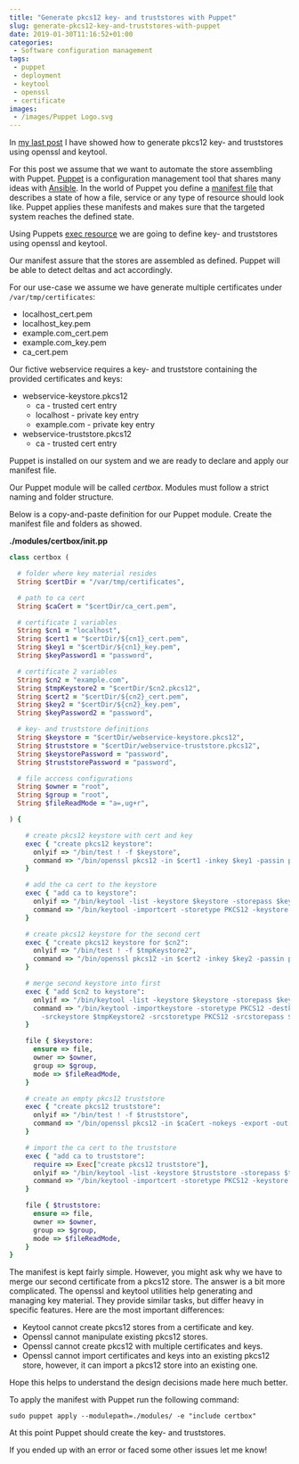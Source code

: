 ```yaml
---
title: "Generate pkcs12 key- and truststores with Puppet"
slug: generate-pkcs12-key-and-truststores-with-puppet
date: 2019-01-30T11:16:52+01:00
categories:
 - Software configuration management
tags:
 - puppet
 - deployment
 - keytool
 - openssl
 - certificate
images:
 - /images/Puppet Logo.svg
---
```


In [my last post](https://janikvonrotz.ch/2019/01/22/create-pkcs12-key-and-truststore-with-keytool-and-openssl/) I have showed how to generate pkcs12 key- and truststores using openssl and keytool.

For this post we assume that we want to automate the store assembling with Puppet. [Puppet](https://puppet.com/) is a configuration management tool that shares many ideas with [Ansible](https://www.ansible.com/). In the world of Puppet you define a [manifest file](https://puppet.com/docs/puppet/5.5/lang_summary.html#files) that describes a state of how a file, service or any type of resource should look like. Puppet applies these manifests and makes sure that the targeted system reaches the defined state.
<!--more-->

Using Puppets [exec resource](https://puppet.com/docs/puppet/5.3/types/exec.html) we are going to define key- and truststores using openssl and keytool.

Our manifest assure that the stores are assembled as defined. Puppet will be able to detect deltas and act accordingly.

For our use-case we assume we have generate multiple certificates under `/var/tmp/certificates`:

* localhost_cert.pem
* localhost_key.pem
* example.com_cert.pem
* example.com_key.pem
* ca_cert.pem

Our fictive webservice requires a key- and truststore containing the provided certificates and keys:

* webservice-keystore.pkcs12
  * ca - trusted cert entry
  * localhost - private key entry
  * example.com - private key entry
* webservice-truststore.pkcs12
  * ca - trusted cert entry

Puppet is installed on our system and we are ready to declare and apply our manifest file.

Our Puppet module will be called *certbox*. Modules must follow a strict naming and folder structure.

Below is a copy-and-paste definition for our Puppet module. Create the manifest file and folders as showed.

**./modules/certbox/init.pp**

```rb
class certbox (

  # folder where key material resides
  String $certDir = "/var/tmp/certificates",

  # path to ca cert
  String $caCert = "$certDir/ca_cert.pem",

  # certificate 1 variables
  String $cn1 = "localhost",
  String $cert1 = "$certDir/${cn1}_cert.pem",
  String $key1 = "$certDir/${cn1}_key.pem",
  String $keyPassword1 = "password",

  # certificate 2 variables
  String $cn2 = "example.com",
  String $tmpKeystore2 = "$certDir/$cn2.pkcs12",
  String $cert2 = "$certDir/${cn2}_cert.pem",
  String $key2 = "$certDir/${cn2}_key.pem",
  String $keyPassword2 = "password",

  # key- and truststore definitions
  String $keystore = "$certDir/webservice-keystore.pkcs12",
  String $truststore = "$certDir/webservice-truststore.pkcs12",
  String $keystorePassword = "password",
  String $truststorePassword = "password",

  # file acccess configurations
  String $owner = "root",
  String $group = "root",
  String $fileReadMode = "a=,ug+r",

) {

    # create pkcs12 keystore with cert and key
    exec { "create pkcs12 keystore":
      onlyif => "/bin/test ! -f $keystore",
      command => "/bin/openssl pkcs12 -in $cert1 -inkey $key1 -passin pass:$keyPassword1 -export -out $keystore -passout pass:$keystorePassword -name $cn1",
    }

    # add the ca cert to the keystore
    exec { "add ca to keystore":
      onlyif => "/bin/keytool -list -keystore $keystore -storepass $keystorePassword | grep ^ca ;test $? -eq 1",
      command => "/bin/keytool -importcert -storetype PKCS12 -keystore $keystore -storepass $keystorePassword -alias ca -file $caCert -noprompt",
    }

    # create pkcs12 keystore for the second cert
    exec { "create pkcs12 keystore for $cn2":
      onlyif => "/bin/test ! -f $tmpKeystore2",
      command => "/bin/openssl pkcs12 -in $cert2 -inkey $key2 -passin pass:$keyPassword2 -export -out $tmpKeystore2 -passout pass:$keystorePassword -name $cn2",
    }

    # merge second keystore into first
    exec { "add $cn2 to keystore":
      onlyif => "/bin/keytool -list -keystore $keystore -storepass $keystorePassword | grep ^$cn2 ;test $? -eq 1",
      command => "/bin/keytool -importkeystore -storetype PKCS12 -destkeystore $keystore -deststorepass $keystorePassword -destkeypass $keystorePassword \
        -srckeystore $tmpKeystore2 -srcstoretype PKCS12 -srcstorepass $keystorePassword -alias $cn2 -noprompt",
    }

    file { $keystore:
      ensure => file,
      owner => $owner,
      group => $group,
      mode => $fileReadMode,
    }

    # create an empty pkcs12 truststore
    exec { "create pkcs12 truststore":
      onlyif => "/bin/test ! -f $truststore",
      command => "/bin/openssl pkcs12 -in $caCert -nokeys -export -out $truststore -passout pass:$truststorePassword",
    }

    # import the ca cert to the truststore
    exec { "add ca to truststore":
      require => Exec["create pkcs12 truststore"],
      onlyif => "/bin/keytool -list -keystore $truststore -storepass $truststorePassword | grep ^ca ;test $? -eq 1",
      command => "/bin/keytool -importcert -storetype PKCS12 -keystore $truststore -storepass $truststorePassword -alias ca -file $caCert -noprompt",
    }

    file { $truststore:
      ensure => file,
      owner => $owner,
      group => $group,
      mode => $fileReadMode,
    }
}
```

The manifest is kept fairly simple. However, you might ask why we have to merge our second certificate from a pkcs12 store. The answer is a bit more complicated. The openssl and keytool utilities help generating and managing key material. They provide similar tasks, but differ heavy in specific features. Here are the most important differences:

* Keytool cannot create pkcs12 stores from a certificate and key.
* Openssl cannot manipulate existing pkcs12 stores.
* Openssl cannot create pkcs12 with multiple certificates and keys.
* Openssl cannot import certificates and keys into an existing pkcs12 store, however, it can import a pkcs12 store into an existing one.

Hope this helps to understand the design decisions made here much better.

To apply the manifest with Puppet run the following command:

`sudo puppet apply --modulepath=./modules/ -e "include certbox"`

At this point Puppet should create the key- and truststores.

If you ended up with an error or faced some other issues let me know!